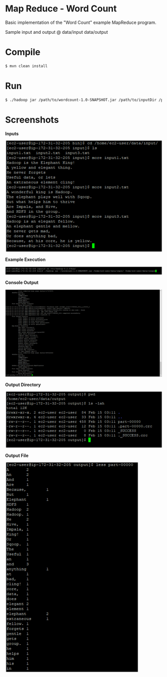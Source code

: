 # Map Reduce - Word Count

Basic implementation of the "Word Count" example MapReduce program.

Sample input and output @ 
data/input 
data/output

# Compile

```sh
$ mvn clean install
```

# Run
```sh
$ ./hadoop jar /path/to/wordcount-1.0-SNAPSHOT.jar /path/to/inputDir /pathToOutputDir
```
# Screenshots
**Inputs**

![Inputs](/images/inputs.png)

**Example Execution**

![Inputs](/images/runWordCount.png)

**Console Output**

![Inputs](/images/runningWordCount.png)

**Output Directory**

![Inputs](/images/outputDirectory.png)

**Output File**

![Inputs](/images/outputFile.png)

